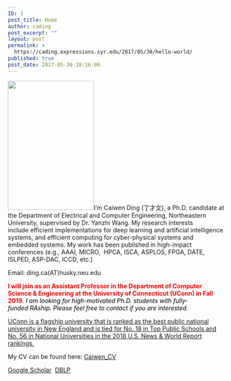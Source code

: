 ```yaml
---
ID: 1
post_title: Home
author: cading
post_excerpt: ""
layout: post
permalink: >
  https://cading.expressions.syr.edu/2017/05/30/hello-world/
published: true
post_date: 2017-05-30 18:16:06
---
```

<img class="alignnone size-medium wp-image-262 alignleft" src="https://cading.expressions.syr.edu/wp-content/uploads/2017/05/DSC_8595-200x300.jpg" alt="" width="200" height="300" />I’m Caiwen Ding (丁才文), a Ph.D. candidate at the Department of Electrical and Computer Engineering, Northeastern University, supervised by Dr. Yanzhi Wang. My research interests include efficient implementations for deep learning and artificial intelligence systems, and efficient computing for cyber-physical systems and embedded systems. My work has been published in high-impact conferences (e.g., AAAI, MICRO,  HPCA, ISCA, ASPLOS, FPGA, DATE, ISLPED, ASP-DAC, ICCD, etc.)

Email: ding.ca(AT)husky.neu.edu

<span style="color: #ff0000;"><strong>I will join as an Assistant Professor in the Department of Computer Science &amp; Engineering at the University of Connecticut (UConn) in Fall 2019.</strong> </span><em style="color: #000000;">I am looking for high-motivated </em><em style="color: #000000;">Ph.D. students with fully-funded RAship. Please feel free to contact if you are interested.</em>

<a href="https://en.wikipedia.org/wiki/University_of_Connecticut">UConn is a flagship university that is ranked as the best public national university in New England and is tied for No. 18 in Top Public Schools and No. 56 in National Universities in the 2018 U.S. News &amp; World Report rankings.</a>

My CV can be found here: <a href="https://cading.expressions.syr.edu/wp-content/uploads/2019/01/Caiwen_Ding_CV-456_new.pdf">Caiwen_CV</a>

<a href="https://scholar.google.com/citations?user=7hR0r_EAAAAJ&amp;hl=en">Google Scholar</a>  <a href="http://dblp.uni-trier.de/pers/hd/d/Ding:Caiwen">DBLP</a>

<audio style="display: none;" controls="controls"></audio>

<audio style="display: none;" controls="controls"></audio>

<audio style="display: none;" controls="controls"></audio>

<audio style="display: none;" controls="controls"></audio>

<audio style="display: none;" controls="controls"></audio>

<audio style="display: none;" controls="controls"></audio>

<audio style="display: none;" controls="controls"></audio>

<audio style="display: none;" controls="controls"></audio>

<audio style="display: none;" controls="controls"></audio>

<audio style="display: none;" controls="controls"></audio>

<audio style="display: none;" controls="controls"></audio>

<audio style="display: none;" controls="controls"></audio>

<audio style="display: none;" controls="controls"></audio>

<audio style="display: none;" controls="controls"></audio>

<audio style="display: none;" controls="controls"></audio>

<audio style="display: none;" controls="controls"></audio>

<audio style="display: none;" controls="controls"></audio>

<audio style="display: none;" controls="controls"></audio>

<audio style="display: none;" controls="controls"></audio>

<audio style="display: none;" controls="controls"></audio>

<audio style="display: none;" controls="controls"></audio>

<audio style="display: none;" controls="controls"></audio>

<audio style="display: none;" controls="controls"></audio>